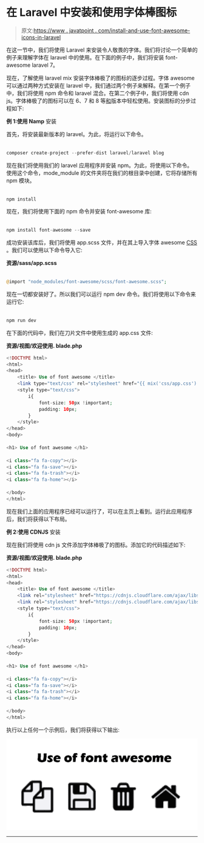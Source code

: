 # 在 Laravel 中安装和使用字体棒图标

> 原文:[https://www . javatpoint . com/install-and-use-font-awesome-icons-in-laravel](https://www.javatpoint.com/install-and-use-font-awesome-icons-in-laravel)

在这一节中，我们将使用 Laravel 来安装令人敬畏的字体。我们将讨论一个简单的例子来理解字体在 laravel 中的使用。在下面的例子中，我们将安装 font-awesome laravel 7。

现在，了解使用 laravel mix 安装字体棒极了的图标的逐步过程。字体 awesome 可以通过两种方式安装在 laravel 中，我们通过两个例子来解释。在第一个例子中，我们将使用 npm 命令和 laravel 混合。在第二个例子中，我们将使用 cdn js。字体棒极了的图标可以在 6、7 和 8 等[和](https://www.javatpoint.com/laravel)版本中轻松使用。安装图标的分步过程如下:

**例 1:使用 Namp** 安装

首先，将安装最新版本的 laravel。为此，将运行以下命令。

```php

composer create-project --prefer-dist laravel/laravel blog

```

现在我们将使用我们的 laravel 应用程序并安装 npm。为此，将使用以下命令。使用这个命令，mode_module 的文件夹将在我们的根目录中创建，它将存储所有 npm 模块。

```php

npm install

```

现在，我们将使用下面的 npm 命令并安装 font-awesome 库:

```php

npm install font-awesome --save

```

成功安装该库后，我们将使用 app.scss 文件，并在其上导入字体 awesome [CSS](https://www.javatpoint.com/css-tutorial) 。我们可以使用以下命令导入它:

**资源/sass/app.scss**

```php

@import "node_modules/font-awesome/scss/font-awesome.scss";

```

现在一切都安装好了。所以我们可以运行 npm dev 命令。我们将使用以下命令来运行它:

```php

npm run dev

```

在下面的代码中，我们在刀片文件中使用生成的 app.css 文件:

**资源/视图/欢迎使用. blade.php**

```php
<!DOCTYPE html>
<html>
<head>
    <title> Use of font awesome </title>
    <link type="text/css" rel="stylesheet" href="{{ mix('css/app.css') }}">
    <style type="text/css">
        i{
            font-size: 50px !important;
            padding: 10px;
        }
    </style>
</head>
<body>

<h1> Use of font awesome </h1>

<i class="fa fa-copy"></i>
<i class="fa fa-save"></i>
<i class="fa fa-trash"></i>
<i class="fa fa-home"></i>

</body>
</html>

```

现在我们上面的应用程序已经可以运行了，可以在主页上看到。运行此应用程序后，我们将获得以下布局。

**例 2:使用 CDNJS** 安装

现在我们将使用 cdn js 文件添加字体棒极了的图标。添加它的代码描述如下:

**资源/视图/欢迎使用. blade.php**

```php
<!DOCTYPE html>
<html>
<head>
    <title> Use of font awesome </title>
    <link rel="stylesheet" href="https://cdnjs.cloudflare.com/ajax/libs/font-awesome/5.12.0-2/css/fontawesome.min.css" />
    <link rel="stylesheet" href="https://cdnjs.cloudflare.com/ajax/libs/font-awesome/5.12.0-2/css/all.min.css" />
    <style type="text/css">
        i{
            font-size: 50px !important;
            padding: 10px;
        }
    </style>
</head>
<body>

<h1> Use of font awesome </h1>

<i class="fa fa-copy"></i>
<i class="fa fa-save"></i>
<i class="fa fa-trash"></i>
<i class="fa fa-home"></i>

</body>
</html>

```

执行以上任何一个示例后，我们将获得以下输出:

![Install and Use Font Awesome Icons in Laravel](img/7e46a9530e8f0b843f193c08d9cae583.png)

* * *
